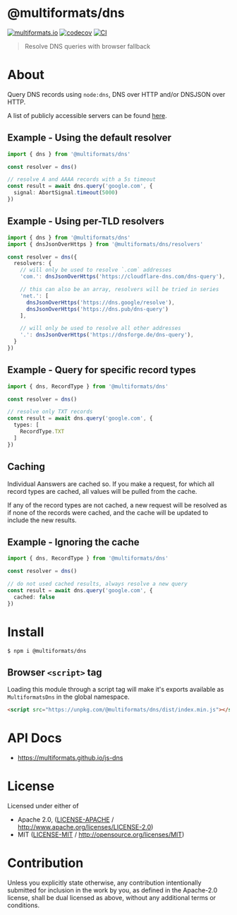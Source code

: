 # @multiformats/dns

[![multiformats.io](https://img.shields.io/badge/project-IPFS-blue.svg?style=flat-square)](http://multiformats.io)
[![codecov](https://img.shields.io/codecov/c/github/multiformats/js-dns.svg?style=flat-square)](https://codecov.io/gh/multiformats/js-dns)
[![CI](https://img.shields.io/github/actions/workflow/status/multiformats/js-dns/js-test-and-release.yml?branch=main\&style=flat-square)](https://github.com/multiformats/js-dns/actions/workflows/js-test-and-release.yml?query=branch%3Amain)

> Resolve DNS queries with browser fallback

# About

<!--

!IMPORTANT!

Everything in this README between "# About" and "# Install" is automatically
generated and will be overwritten the next time the doc generator is run.

To make changes to this section, please update the @packageDocumentation section
of src/index.js or src/index.ts

To experiment with formatting, please run "npm run docs" from the root of this
repo and examine the changes made.

-->

Query DNS records using `node:dns`, DNS over HTTP and/or DNSJSON over HTTP.

A list of publicly accessible servers can be found [here](https://github.com/curl/curl/wiki/DNS-over-HTTPS#publicly-available-servers).

## Example - Using the default resolver

```TypeScript
import { dns } from '@multiformats/dns'

const resolver = dns()

// resolve A and AAAA records with a 5s timeout
const result = await dns.query('google.com', {
  signal: AbortSignal.timeout(5000)
})
```

## Example - Using per-TLD resolvers

```TypeScript
import { dns } from '@multiformats/dns'
import { dnsJsonOverHttps } from '@multiformats/dns/resolvers'

const resolver = dns({
  resolvers: {
    // will only be used to resolve `.com` addresses
    'com.': dnsJsonOverHttps('https://cloudflare-dns.com/dns-query'),

    // this can also be an array, resolvers will be tried in series
    'net.': [
      dnsJsonOverHttps('https://dns.google/resolve'),
      dnsJsonOverHttps('https://dns.pub/dns-query')
    ],

    // will only be used to resolve all other addresses
    '.': dnsJsonOverHttps('https://dnsforge.de/dns-query'),
  }
})
```

## Example - Query for specific record types

```TypeScript
import { dns, RecordType } from '@multiformats/dns'

const resolver = dns()

// resolve only TXT records
const result = await dns.query('google.com', {
  types: [
    RecordType.TXT
  ]
})
```

## Caching

Individual Aanswers are cached so. If you make a request, for which all
record types are cached, all values will be pulled from the cache.

If any of the record types are not cached, a new request will be resolved as
if none of the records were cached, and the cache will be updated to include
the new results.

## Example - Ignoring the cache

```TypeScript
import { dns, RecordType } from '@multiformats/dns'

const resolver = dns()

// do not used cached results, always resolve a new query
const result = await dns.query('google.com', {
  cached: false
})
```

# Install

```console
$ npm i @multiformats/dns
```

## Browser `<script>` tag

Loading this module through a script tag will make it's exports available as `MultiformatsDns` in the global namespace.

```html
<script src="https://unpkg.com/@multiformats/dns/dist/index.min.js"></script>
```

# API Docs

- <https://multiformats.github.io/js-dns>

# License

Licensed under either of

- Apache 2.0, ([LICENSE-APACHE](LICENSE-APACHE) / <http://www.apache.org/licenses/LICENSE-2.0>)
- MIT ([LICENSE-MIT](LICENSE-MIT) / <http://opensource.org/licenses/MIT>)

# Contribution

Unless you explicitly state otherwise, any contribution intentionally submitted for inclusion in the work by you, as defined in the Apache-2.0 license, shall be dual licensed as above, without any additional terms or conditions.
